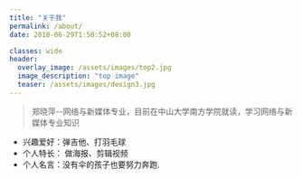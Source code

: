 ```yaml
---
title: "关于我"
permalink: /about/
date: 2018-06-29T1:50:52+08:00

classes: wide
header:
  overlay_image: /assets/images/top2.jpg
  image_description: "top image"
  teaser: /assets/images/design3.jpg
---
```


> 郑晓萍--网络与新媒体专业，目前在中山大学南方学院就读，学习网络与新媒体专业知识



- 兴趣爱好：弹吉他、打羽毛球
- 个人特长： 做海报、剪辑视频
- 个人名言：没有伞的孩子也要努力奔跑.